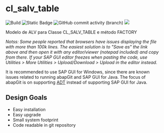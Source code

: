# cl_salv_table


![Build](https://github.com/abapGit/abapGit/workflows/main-build/badge.svg)
![Static Badge](https://img.shields.io/badge/development-abap-blue)
![GitHub commit activity (branch)](https://img.shields.io/github/commit-activity/t/edmilson-nascimento/model-cl_salv_table)
<a href="https://github.com/edmilson-nascimento/model-cl_salv_table/contributors"><img src="https://img.shields.io/github/contributors/edmilson-nascimento/model-cl_salv_table"></a>

Modelo de ALV para Classe CL_SALV_TABLE e método FACTORY


*Notss: Some people reported that browsers have issues displaying the file with more than 100k lines. The easiest solution is to "Save as" the link above and then open it with any editor/viewer (notepad included) and copy from there. If your SAP GUI editor freezes when pasting the code, use Utilities > More Utilities > Upload/Download > Upload in the editor instead.*

It is recommended to use SAP GUI for Windows, since there are known issues related to running abapGit and SAP GUI for Java. The focus of abapGit is on supporting [ADT](https://github.com/abapGit/ADT_Frontend) instead of supporting SAP GUI for Java.

## Design Goals

- Easy installation
- Easy upgrade
- Small system footprint
- Code readable in git repository